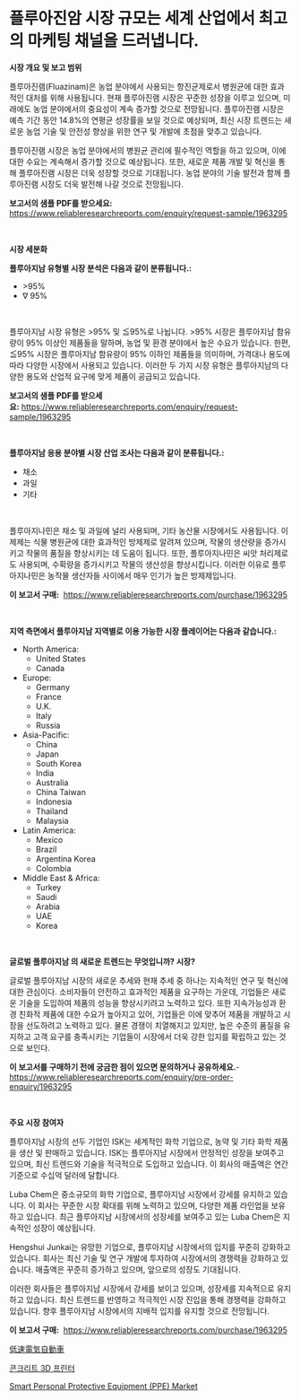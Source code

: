 <p><h1>플루아진암 시장 규모는 세계 산업에서 최고의 마케팅 채널을 드러냅니다.</h1></p><p><strong>시장 개요 및 보고 범위</strong></p>
<p><p>플루아진램(Fluazinam)은 농업 분야에서 사용되는 항진균제로서 병원균에 대한 효과적인 대처를 위해 사용됩니다. 현재 플루아진램 시장은 꾸준한 성장을 이루고 있으며, 미래에도 농업 분야에서의 중요성이 계속 증가할 것으로 전망됩니다. 플루아진램 시장은 예측 기간 동안 14.8%의 연평균 성장률을 보일 것으로 예상되며, 최신 시장 트렌드는 새로운 농업 기술 및 안전성 향상을 위한 연구 및 개발에 초점을 맞추고 있습니다.</p><p>플루아진램 시장은 농업 분야에서의 병원균 관리에 필수적인 역할을 하고 있으며, 이에 대한 수요는 계속해서 증가할 것으로 예상됩니다. 또한, 새로운 제품 개발 및 혁신을 통해 플루아진램 시장은 더욱 성장할 것으로 기대됩니다. 농업 분야의 기술 발전과 함께 플루아진램 시장도 더욱 발전해 나갈 것으로 전망됩니다.</p></p>
<p><strong>보고서의 샘플 PDF를 받으세요:</strong> <a href="https://www.reliableresearchreports.com/enquiry/request-sample/1963295">https://www.reliableresearchreports.com/enquiry/request-sample/1963295</a></p>
<p>&nbsp;</p>
<p><strong>시장 세분화</strong></p>
<p><strong>플루아지남 유형별 시장 분석은 다음과 같이 분류됩니다.:</strong></p>
<p><ul><li>>95%</li><li>∇ 95%</li></ul></p>
<p>&nbsp;</p>
<p><p>플루아지남 시장 유형은 >95% 및 ≦95%로 나뉩니다. >95% 시장은 플루아지남 함유량이 95% 이상인 제품들을 말하며, 농업 및 환경 분야에서 높은 수요가 있습니다. 한편, ≦95% 시장은 플루아지남 함유량이 95% 이하인 제품들을 의미하며, 가격대나 용도에 따라 다양한 시장에서 사용되고 있습니다. 이러한 두 가지 시장 유형은 플루아지남의 다양한 용도와 산업적 요구에 맞게 제품이 공급되고 있습니다.</p></p>
<p><strong>보고서의 샘플 PDF를 받으세요:</strong>&nbsp;<a href="https://www.reliableresearchreports.com/enquiry/request-sample/1963295">https://www.reliableresearchreports.com/enquiry/request-sample/1963295</a></p>
<p>&nbsp;</p>
<p><strong> 플루아지남 응용 분야별 시장 산업 조사는 다음과 같이 분류됩니다.:</strong></p>
<p><ul><li>채소</li><li>과일</li><li>기타</li></ul></p>
<p>&nbsp;</p>
<p><p>플루아지나민은 채소 및 과일에 널리 사용되며, 기타 농산물 시장에서도 사용됩니다. 이 제제는 식물 병원균에 대한 효과적인 방제제로 알려져 있으며, 작물의 생산량을 증가시키고 작물의 품질을 향상시키는 데 도움이 됩니다. 또한, 플루아지나민은 씨앗 처리제로도 사용되며, 수확량을 증가시키고 작물의 생산성을 향상시킵니다. 이러한 이유로 플루아지나민은 농작물 생산자들 사이에서 매우 인기가 높은 방제제입니다.</p></p>
<p><strong>이 보고서 구매:</strong>&nbsp; <a href="https://www.reliableresearchreports.com/purchase/1963295">https://www.reliableresearchreports.com/purchase/1963295</a></p>
<p>&nbsp;</p>
<p><strong>지역 측면에서 플루아지남 지역별로 이용 가능한 시장 플레이어는 다음과 같습니다.:</strong></p>
<p><ul>
    <li>
        North America:
        <ul>
            <li>United States</li>
            <li>Canada</li>
        </ul>
    </li>
    <li>
        Europe:
        <ul>
            <li>Germany</li>
            <li>France</li>
            <li>U.K.</li>
            <li>Italy</li>
            <li>Russia</li>
        </ul>
    </li>
    <li>
        Asia-Pacific:
        <ul>
            <li>China</li>
            <li>Japan</li>
            <li>South Korea</li>
            <li>India</li>
            <li>Australia</li>
            <li>China Taiwan</li>
            <li>Indonesia</li>
            <li>Thailand</li>
            <li>Malaysia</li>
        </ul>
    </li>
    <li>
        Latin America:
        <ul>
            <li>Mexico</li>
            <li>Brazil</li>
            <li>Argentina Korea</li>
            <li>Colombia</li>
        </ul>
    </li>
    <li>
        Middle East & Africa:
        <ul>
            <li>Turkey</li>
            <li>Saudi</li>
            <li>Arabia</li>
            <li>UAE</li>
            <li>Korea</li>
        </ul>
    </li>
    </ul></p>
<p>&nbsp;</p>
<p><strong>글로벌 플루아지남 의 새로운 트렌드는 무엇입니까? 시장?</strong></p>
<p><p>글로벌 플루아지남 시장의 새로운 추세와 현재 추세 중 하나는 지속적인 연구 및 혁신에 대한 관심이다. 소비자들이 안전하고 효과적인 제품을 요구하는 가운데, 기업들은 새로운 기술을 도입하여 제품의 성능을 향상시키려고 노력하고 있다. 또한 지속가능성과 환경 친화적 제품에 대한 수요가 높아지고 있어, 기업들은 이에 맞추어 제품을 개발하고 시장을 선도하려고 노력하고 있다. 물론 경쟁이 치열해지고 있지만, 높은 수준의 품질을 유지하고 고객 요구를 충족시키는 기업들이 시장에서 더욱 강한 입지를 확립하고 있는 것으로 보인다.</p></p>
<p><strong>이 보고서를 구매하기 전에 궁금한 점이 있으면 문의하거나 공유하세요.</strong>- <a href="https://www.reliableresearchreports.com/enquiry/pre-order-enquiry/1963295">https://www.reliableresearchreports.com/enquiry/pre-order-enquiry/1963295</a></p>
<p>&nbsp;</p>
<p><strong>주요 시장 참여자</strong></p>
<p><p>플루아지남 시장의 선두 기업인 ISK는 세계적인 화학 기업으로, 농약 및 기타 화학 제품을 생산 및 판매하고 있습니다. ISK는 플루아지남 시장에서 안정적인 성장을 보여주고 있으며, 최신 트렌드와 기술을 적극적으로 도입하고 있습니다. 이 회사의 매출액은 연간 기준으로 수십억 달러에 달합니다.</p><p>Luba Chem은 중소규모의 화학 기업으로, 플루아지남 시장에서 강세를 유지하고 있습니다. 이 회사는 꾸준한 시장 확대를 위해 노력하고 있으며, 다양한 제품 라인업을 보유하고 있습니다. 최근 플루아지남 시장에서의 성장세를 보여주고 있는 Luba Chem은 지속적인 성장이 예상됩니다.</p><p>Hengshui Junkai는 유망한 기업으로, 플루아지남 시장에서의 입지를 꾸준히 강화하고 있습니다. 회사는 최신 기술 및 연구 개발에 투자하여 시장에서의 경쟁력을 강화하고 있습니다. 매출액은 꾸준히 증가하고 있으며, 앞으로의 성장도 기대됩니다.</p><p>이러한 회사들은 플루아지남 시장에서 강세를 보이고 있으며, 성장세를 지속적으로 유지하고 있습니다. 최신 트렌드를 반영하고 적극적인 시장 진입을 통해 경쟁력을 강화하고 있습니다. 향후 플루아지남 시장에서의 지배적 입지를 유지할 것으로 전망됩니다.</p></p>
<p><strong>이 보고서 구매:</strong>&nbsp;&nbsp;<a href="https://www.reliableresearchreports.com/purchase/1963295">https://www.reliableresearchreports.com/purchase/1963295</a></p>
<p><p><a href="https://github.com/xemfu2379520/Market-Research-Report-List-1/blob/main/35910477700.md">低速電気自動車</a></p><p><a href="https://github.com/akzkkws047661437/Market-Research-Report-List-1/blob/main/12460047111.md">콘크리트 3D 프린터</a></p><p><a href="https://github.com/ChiragRP21/Market-Research-Report-List-3/blob/main/smart-personal-protective-equipment-ppe-market.md">Smart Personal Protective Equipment (PPE) Market</a></p></p>
